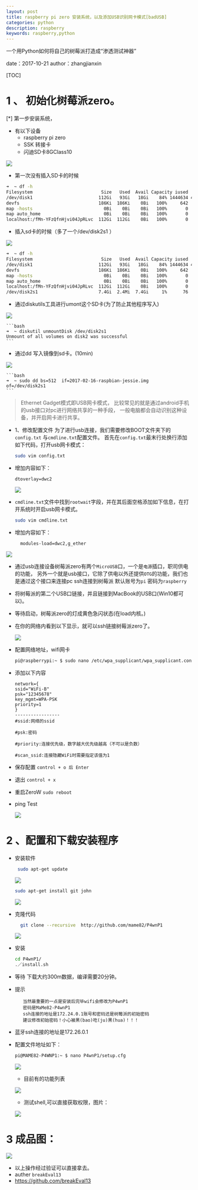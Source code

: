 ```yaml
---
layout: post
title: raspberry pi zero 安装系统，以及添加USB识别网卡模式[badUSB]
categories: python
description: raspberry
keywords: raspberry,python
---
```



一个用Python如何将自己的树莓派打造成“渗透测试神器”


date：2017-10-21
author：zhangjianxin

[TOC]

# 1 、 初始化树莓派zero。

[*] 第一步安装系统，

   * 有以下设备
      * raspberry pi zero
      * SSK 转接卡
      * 闪迪SD卡8GClass10

   ![](https://zmatsh.b0.upaiyun.com/images/1508598613256.jpg)


* 第一次没有插入SD卡的时候

```bash
➜  ~ df -h
Filesystem                          Size   Used  Avail Capacity iused      ifree %iused  Mounted on
/dev/disk1                         112Gi   93Gi   18Gi    84% 1444634 4293522645    0%   /
devfs                              186Ki  186Ki    0Bi   100%     642          0  100%   /dev
map -hosts                           0Bi    0Bi    0Bi   100%       0          0  100%   /net
map auto_home                        0Bi    0Bi    0Bi   100%       0          0  100%   /home
localhost:/fMn-YFzQfnHjvi04JpRLvc  112Gi  112Gi    0Bi   100%       0          0  100%   /Volumes/MobileBackups

```



* 插入sd卡的时候（多了一个/dev/disk2s1 ）

![](https://zmatsh.b0.upaiyun.com/images/df-h-sd-card.png)


```bash
➜  ~ df -h
Filesystem                          Size   Used  Avail Capacity iused      ifree %iused  Mounted on
/dev/disk1                         112Gi   93Gi   18Gi    84% 1444634 4293522645    0%   /
devfs                              186Ki  186Ki    0Bi   100%     642          0  100%   /dev
map -hosts                           0Bi    0Bi    0Bi   100%       0          0  100%   /net
map auto_home                        0Bi    0Bi    0Bi   100%       0          0  100%   /home
localhost:/fMn-YFzQfnHjvi04JpRLvc  112Gi  112Gi    0Bi   100%       0          0  100%   /Volumes/MobileBackups
/dev/disk2s1                       7.4Gi  2.4Mi  7.4Gi     1%      76     243827    0%   /Volumes/usb

```

* 通过diskutils工具进行umont这个SD卡(为了防止其他程序写入)

 ![](https://zmatsh.b0.upaiyun.com/images/umount-mac.png)

    ```bash
    ➜  ~ diskutil unmountDisk /dev/disk2s1
    Unmount of all volumes on disk2 was successful
    ```


* 通过dd 写入镜像到sd卡。(10min)

 ![](https://zmatsh.b0.upaiyun.com/images/dd-sd-car-success.png)

    ```bash
    ➜  ~ sudo dd bs=512  if=2017-02-16-raspbian-jessie.img  of=/dev/disk2s1
    ```

 > Ethernet Gadget模式即USB网卡模式，
   比较常见的就是通过android手机的usb接口对pc进行网络共享的一种手段，
   一般电脑都会自动识别这种设备，并开启网卡进行共享。

* 1、修改配置文件
  为了进行usb连接，我们需要修改BOOT文件夹下的`config.txt` 与`cmdline.txt`配置文件。
  首先在`config.txt`最末行处换行添加如下代码，打开usb网卡模式：

    ```bash
    sudo vim config.txt
    ```

 * 增加内容如下：

    ```text
    dtoverlay=dwc2
    ```

    ![](https://zmatsh.b0.upaiyun.com/images/vim-config.png)


 * `cmdline.txt`文件中找到`rootwait`字段，并在其后面空格添加如下信息，在打开系统时开启usb网卡模式。

    ```bash
    sudo vim cmdline.txt
    ```

 * 增加内容如下：

    ```text
      modules-load=dwc2,g_ether
    ```

  ![](https://zmatsh.b0.upaiyun.com/images/vim-cmdline.png)

 * 通过usb连接设备树莓派zero有两个`MicroUSB`口，一个是`电源`插口，职司供电的功能，
   另外一个就是usb接口，它除了供电以外还提供`OTG`的功能，我们也是通过这个接口来连接pc
   ssh连接到树莓派  默认账号为`pi` 密码为`raspberry`

 * 将树莓派的第二个USB口链接，并且链接到MacBook的USB口(Win10都可以)。
 * 等待启动，树莓派zero的灯成黄色急闪状态(在load内核。)
 * 在你的网络内看到以下显示，就可以ssh链接树莓派zero了。

    ![](https://zmatsh.b0.upaiyun.com/images/usb-otg.png)

 * 配置网络地址，wifi网卡
    ```bash
    pi@raspberrypi:~ $ sudo nano /etc/wpa_supplicant/wpa_supplicant.conf
    ```
 * 添加以下内容
    ```text
    network={
    ssid="WiFi-B"
    psk="12345678"
    key_mgmt=WPA-PSK
    priority=1
    }
    -----------------
    #ssid:网络的ssid

    #psk:密码

    #priority:连接优先级，数字越大优先级越高（不可以是负数）

    #scan_ssid:连接隐藏WiFi时需要指定该值为1
    ```

 * 保存配置 `control + o 后 Enter`

 * 退出 `control + x `

 * 重启ZeroW `sudo reboot`

 * ping Test

   ![](https://zmatsh.b0.upaiyun.com/images/ssh-new-ping.png)


# 2 、配置和下载安装程序

 * 安装软件
   ```bash
    sudo apt-get update
   ```

    ![](https://zmatsh.b0.upaiyun.com/images/zero-update.png)

    ```bash
    sudo apt-get install git john
    ```

    ![](https://zmatsh.b0.upaiyun.com/images/zero-install-git.png)

 * 克隆代码

   ```bash
     git clone --recursive  http://github.com/mame82/P4wnP1
   ```

    ![](https://zmatsh.b0.upaiyun.com/images/git-clone-bad-usb.png)

 * 安装

    ```bash
    cd P4wnP1/
    .／install.sh
    ```

 * 等待 下载大约300m数据，编译需要20分钟。


 * 提示

    ```text
       当然最重要的一点是安装后完毕wifi会修改为P4wnP1
       密码是MaMe82-P4wnP1
       ssh连接的地址是172.24.0.1账号和密码还是树莓派的初始密码
       建议修改初始密码！小心被黑(bao)吃(ju)黑(hua)！！！
    ```

 * 蓝牙ssh连接的地址是172.26.0.1

 * 配置文件地址如下：
     ```bash
     pi@MAME82-P4WNP1:~ $ nano P4wnP1/setup.cfg
     ```

     ![](https://zmatsh.b0.upaiyun.com/images/hack-setting.png)

     * 目前有的功能列表

     ![](https://zmatsh.b0.upaiyun.com/images/windows-python-script-hack.png)

     * 测试shell,可以直接获取权限，图片：

     ![](https://zmatsh.b0.upaiyun.com/images/success-bad-usb-hack.png)


# 3 成品图：

 ![](https://zmatsh.b0.upaiyun.com/images/success-png.jpg)

* 以上操作经过验证可以直接拿去。
* auther `breakEval13`
* https://github.com/breakEval13